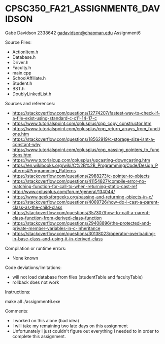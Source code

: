 # CPSC350_FA21_ASSIGNMENT6_DAVIDSON
Gabe Davidson
2338642
gadavidson@chapman.edu
Assignment6

Source Files:
- ActionItem.h
- Database.h
- Driver.h
- Faculty.h
- main.cpp
- SchoolAffiliate.h
- Student.h
- BST.h
- DoublyLinkedList.h

Sources and references:
- https://stackoverflow.com/questions/12774207/fastest-way-to-check-if-a-file-exist-using-standard-c-c11-14-17-c
- https://www.tutorialspoint.com/cplusplus/cpp_copy_constructor.htm
- https://www.tutorialspoint.com/cplusplus/cpp_return_arrays_from_functions.htm
- https://stackoverflow.com/questions/18562919/c-storage-size-isnt-a-constant-why
- https://www.tutorialspoint.com/cplusplus/cpp_passing_pointers_to_functions.htm
- https://www.tutorialcup.com/cplusplus/upcasting-downcasting.htm
- https://en.wikibooks.org/wiki/C%2B%2B_Programming/Code/Design_Patterns#Programming_Patterns
- https://stackoverflow.com/questions/2988273/c-pointer-to-objects
- https://stackoverflow.com/questions/41154827/compile-error-no-matching-function-for-call-to-when-returning-static-cast-ref
- http://www.cplusplus.com/forum/general/134044/
- https://www.geeksforgeeks.org/passing-and-returning-objects-in-c/
- https://stackoverflow.com/questions/4089726/how-do-i-cast-a-parent-class-as-the-child-class
- https://stackoverflow.com/questions/357307/how-to-call-a-parent-class-function-from-derived-class-function
- https://stackoverflow.com/questions/29408896/the-protected-and-private-member-variables-in-c-inheritance
- https://stackoverflow.com/questions/30138023/operator-overloading-in-base-class-and-using-it-in-derived-class

Compilation or runtime errors:
- None known

Code deviations/limitations:
- will not load database from files (studentTable and facultyTable)
- rollback does not work

Instructions:

make all
./assignment6.exe

Comments:
- I worked on this alone (bad idea)
- I will take my remaining two late days on this assignment
- Unfortunately I just couldn't figure out everything I needed to in order to complete this assignment.
